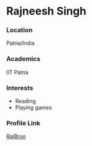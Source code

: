 # Rajneesh Singh

### Location

Patna/India

### Academics

IIT Patna

### Interests

- Reading
- Playing games

### Profile Link

[RajBroo](https://github.com/RajBroo)

